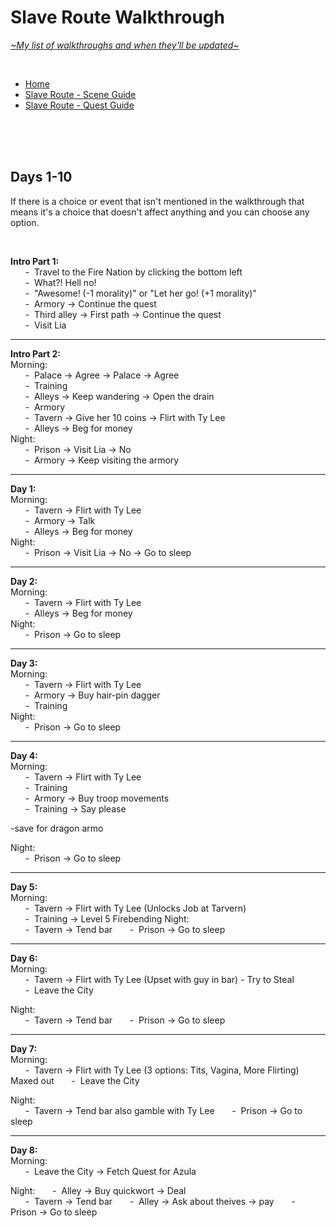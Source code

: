 # Slave Route Walkthrough
[*\~My list of walkthroughs and when they'll be updated\~*](https://www.patreon.com/maimlain)

<br>

- [Home](https://github.com/maim-lain/fourelements/blob/master/book-2/home.md)  
- [Slave Route - Scene Guide](https://github.com/maim-lain/fourelements/blob/master/book-2/slavescenes.md)  
- [Slave Route - Quest Guide](https://github.com/maim-lain/fourelements/blob/master/book-2/slavequests.md)  

<br>
<br>
<br>

## Days 1-10
If there is a choice or event that isn't mentioned in the walkthrough that means it's a choice that doesn't affect anything and you can choose any option.

<br>

**Intro Part 1:**  
&nbsp;&nbsp;&nbsp;&nbsp;&nbsp;&nbsp;\-&nbsp; Travel to the Fire Nation by clicking the bottom left  
&nbsp;&nbsp;&nbsp;&nbsp;&nbsp;&nbsp;\-&nbsp; What?! Hell no!  
&nbsp;&nbsp;&nbsp;&nbsp;&nbsp;&nbsp;\-&nbsp; "Awesome! (-1 morality)" or "Let her go! (+1 morality)"  
&nbsp;&nbsp;&nbsp;&nbsp;&nbsp;&nbsp;\-&nbsp; Armory -> Continue the quest  
&nbsp;&nbsp;&nbsp;&nbsp;&nbsp;&nbsp;\-&nbsp; Third alley -> First path -> Continue the quest  
&nbsp;&nbsp;&nbsp;&nbsp;&nbsp;&nbsp;\-&nbsp; Visit Lia  

---

**Intro Part 2:**  
Morning:  
&nbsp;&nbsp;&nbsp;&nbsp;&nbsp;&nbsp;\-&nbsp; Palace -> Agree -> Palace -> Agree  
&nbsp;&nbsp;&nbsp;&nbsp;&nbsp;&nbsp;\-&nbsp; Training  
&nbsp;&nbsp;&nbsp;&nbsp;&nbsp;&nbsp;\-&nbsp; Alleys -> Keep wandering -> Open the drain  
&nbsp;&nbsp;&nbsp;&nbsp;&nbsp;&nbsp;\-&nbsp; Armory  
&nbsp;&nbsp;&nbsp;&nbsp;&nbsp;&nbsp;\-&nbsp; Tavern -> Give her 10 coins -> Flirt with Ty Lee  
&nbsp;&nbsp;&nbsp;&nbsp;&nbsp;&nbsp;\-&nbsp; Alleys -> Beg for money  
Night:  
&nbsp;&nbsp;&nbsp;&nbsp;&nbsp;&nbsp;\-&nbsp; Prison -> Visit Lia -> No  
&nbsp;&nbsp;&nbsp;&nbsp;&nbsp;&nbsp;\-&nbsp; Armory -> Keep visiting the armory  

---

**Day 1:**  
Morning:  
&nbsp;&nbsp;&nbsp;&nbsp;&nbsp;&nbsp;\-&nbsp; Tavern -> Flirt with Ty Lee  
&nbsp;&nbsp;&nbsp;&nbsp;&nbsp;&nbsp;\-&nbsp; Armory -> Talk  
&nbsp;&nbsp;&nbsp;&nbsp;&nbsp;&nbsp;\-&nbsp; Alleys -> Beg for money  
Night:  
&nbsp;&nbsp;&nbsp;&nbsp;&nbsp;&nbsp;\-&nbsp; Prison -> Visit Lia -> No -> Go to sleep  

---

**Day 2:**  
Morning:  
&nbsp;&nbsp;&nbsp;&nbsp;&nbsp;&nbsp;\-&nbsp; Tavern -> Flirt with Ty Lee  
&nbsp;&nbsp;&nbsp;&nbsp;&nbsp;&nbsp;\-&nbsp; Alleys -> Beg for money  
Night:  
&nbsp;&nbsp;&nbsp;&nbsp;&nbsp;&nbsp;\-&nbsp; Prison -> Go to sleep  

---

**Day 3:**  
Morning:  
&nbsp;&nbsp;&nbsp;&nbsp;&nbsp;&nbsp;\-&nbsp; Tavern -> Flirt with Ty Lee  
&nbsp;&nbsp;&nbsp;&nbsp;&nbsp;&nbsp;\-&nbsp; Armory -> Buy hair-pin dagger  
&nbsp;&nbsp;&nbsp;&nbsp;&nbsp;&nbsp;\-&nbsp; Training  
Night:  
&nbsp;&nbsp;&nbsp;&nbsp;&nbsp;&nbsp;\-&nbsp; Prison -> Go to sleep  

---

**Day 4:**  
Morning:  
&nbsp;&nbsp;&nbsp;&nbsp;&nbsp;&nbsp;\-&nbsp; Tavern -> Flirt with Ty Lee  
&nbsp;&nbsp;&nbsp;&nbsp;&nbsp;&nbsp;\-&nbsp; Training  
&nbsp;&nbsp;&nbsp;&nbsp;&nbsp;&nbsp;\-&nbsp; Armory -> Buy troop movements  
&nbsp;&nbsp;&nbsp;&nbsp;&nbsp;&nbsp;\-&nbsp; Training -> Say please  

-save for dragon armo

Night:  
&nbsp;&nbsp;&nbsp;&nbsp;&nbsp;&nbsp;\-&nbsp; Prison -> Go to sleep  

---

**Day 5:**  
Morning:  
&nbsp;&nbsp;&nbsp;&nbsp;&nbsp;&nbsp;\-&nbsp; Tavern -> Flirt with Ty Lee (Unlocks Job at Tarvern)  
&nbsp;&nbsp;&nbsp;&nbsp;&nbsp;&nbsp;\-&nbsp; Training -> Level 5 Firebending 
Night:  
&nbsp;&nbsp;&nbsp;&nbsp;&nbsp;&nbsp;\-&nbsp; Tavern -> Tend bar 
&nbsp;&nbsp;&nbsp;&nbsp;&nbsp;&nbsp;\-&nbsp; Prison -> Go to sleep  

---

**Day 6:**  
Morning:  
&nbsp;&nbsp;&nbsp;&nbsp;&nbsp;&nbsp;\-&nbsp; Tavern -> Flirt with Ty Lee (Upset with guy in bar) - Try to Steal  
&nbsp;&nbsp;&nbsp;&nbsp;&nbsp;&nbsp;\-&nbsp; Leave the City  

Night:  
&nbsp;&nbsp;&nbsp;&nbsp;&nbsp;&nbsp;\-&nbsp; Tavern -> Tend bar 
&nbsp;&nbsp;&nbsp;&nbsp;&nbsp;&nbsp;\-&nbsp; Prison -> Go to sleep  

---

**Day 7:**  
Morning:  
&nbsp;&nbsp;&nbsp;&nbsp;&nbsp;&nbsp;\-&nbsp; Tavern -> Flirt with Ty Lee (3 options: Tits, Vagina, More Flirting) Maxed out 
&nbsp;&nbsp;&nbsp;&nbsp;&nbsp;&nbsp;\-&nbsp; Leave the City 

Night:  
&nbsp;&nbsp;&nbsp;&nbsp;&nbsp;&nbsp;\-&nbsp; Tavern -> Tend bar also gamble with Ty Lee 
&nbsp;&nbsp;&nbsp;&nbsp;&nbsp;&nbsp;\-&nbsp; Prison -> Go to sleep  

---

**Day 8:**  
Morning:  
&nbsp;&nbsp;&nbsp;&nbsp;&nbsp;&nbsp;\-&nbsp; Leave the City -> Fetch Quest for Azula 

Night:
&nbsp;&nbsp;&nbsp;&nbsp;&nbsp;&nbsp;\-&nbsp; Alley -> Buy quickwort -> Deal  
&nbsp;&nbsp;&nbsp;&nbsp;&nbsp;&nbsp;\-&nbsp; Tavern -> Tend bar 
&nbsp;&nbsp;&nbsp;&nbsp;&nbsp;&nbsp;\-&nbsp; Alley -> Ask about theives -> pay 
&nbsp;&nbsp;&nbsp;&nbsp;&nbsp;&nbsp;\-&nbsp; Prison -> Go to sleep   
